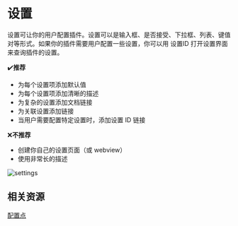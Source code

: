 # 设置

设置可让你的用户配置插件。设置可以是输入框、是否接受、下拉框、列表、键值对等形式。如果你的插件需要用户配置一些设置，你可以用 设置ID 打开设置界面来查询插件的设置。

✔**️推荐**

- 为每个设置项添加默认值
- 为每个设置项添加清晰的描述
- 为复杂的设置添加文档链接
- 为关联设置添加链接
- 当用户需要配置特定设置时，添加设置 ID 链接

❌**不推荐**
- 创建你自己的设置页面（或 webview）
- 使用非常长的描述

![settings](https://code.visualstudio.com/assets/api/ux-guidelines/examples/settings.png)

## 相关资源

[配置点](../references/contribution-points.md#contributesconfiguration)